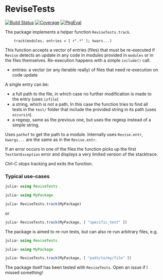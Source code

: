 # ReviseTests

[![Build Status](https://github.com/bvdmitri/ReviseTests.jl/actions/workflows/CI.yml/badge.svg?branch=main)](https://github.com/bvdmitri/ReviseTests.jl/actions/workflows/CI.yml?query=branch%3Amain)
[![Coverage](https://codecov.io/gh/bvdmitri/ReviseTests.jl/branch/main/graph/badge.svg)](https://codecov.io/gh/bvdmitri/ReviseTests.jl)
[![PkgEval](https://JuliaCI.github.io/NanosoldierReports/pkgeval_badges/R/ReviseTests.svg)](https://JuliaCI.github.io/NanosoldierReports/pkgeval_badges/report.html)

The package implements a helper function `ReviseTests.track`.

```
    track(modules, entries = [ r".*" ]; kwars...)
```

This function accepts a vector of entries (files) that must be re-executed if `Revise` detects an update in any code in modules provided in `modules` or in the files themselves.
Re-execution happens with a simple `include()` call. 

- entries: a vector (or any iterable really) of files that need re-execution on code update

A single entry can be:
- a full path to the file, in which case no further modification is made to the entry (uses `isfile`)
- a string, which is not a path. In this case the function tries to find all tests in the `test/` folder that include the provided string in its path (uses `occursin`).
- a regexp, same as the previous one, but uses the regexp instead of a simple string.

Uses `pathof` to get the path to a module.
Internally uses `Revise.entr`, `kwargs...` are the same as in the `Revise.entr`.

If an error occurs in one of the files the function picks up the first `TestSetException` error and displays a very limited 
version of the stacktrace.

Ctrl-C stops tracking and exits the function.

### Typical use-cases

```julia
julia> using ReviseTests

julia> using MyPackage

julia> ReviseTests.track(MyPackage)
```
or
```julia
julia> ReviseTests.track(MyPackage, [ "specific_test" ])
```

The package is aimed to re-run tests, but can also re-run arbitrary files, e.g.

```julia
julia> using ReviseTests

julia> using MyPackage

julia> ReviseTests.track(MyPackage, [ "path/to/my/file" ])
```

The package itself has been tested with `ReviseTests`. Open an issue if I missed something!
